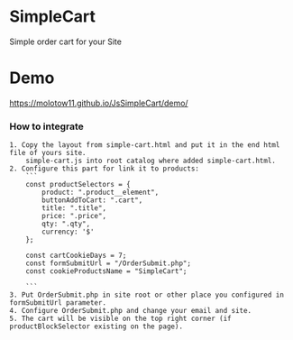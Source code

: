 # SimpleCart
Simple order cart for your Site

# Demo
https://molotow11.github.io/JsSimpleCart/demo/

### How to integrate
	1. Copy the layout from simple-cart.html and put it in the end html file of yours site.
		simple-cart.js into root catalog where added simple-cart.html.
	2. Configure this part for link it to products:
		```
		const productSelectors = {
			product: ".product__element",
			buttonAddToCart: ".cart",
			title: ".title",
			price: ".price",
			qty: ".qty",
			currency: '$'
		};

		const cartCookieDays = 7;
		const formSubmitUrl = "/OrderSubmit.php";
		const cookieProductsName = "SimpleCart";

		```
	3. Put OrderSubmit.php in site root or other place you configured in formSubmitUrl parameter.
	4. Configure OrderSubmit.php and change your email and site.
	5. The cart will be visible on the top right corner (if productBlockSelector existing on the page).

